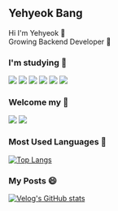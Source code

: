 ## Yehyeok Bang
 Hi I'm Yehyeok 👋</br>
 Growing Backend Developer 🌱
 
<h3>I'm studying 📖</h3>
<div style="display:inline">
<img src="https://img.shields.io/badge/Java-007396?style=for-the-badge&logo=OpenJDK&logoColor=white"/> 
 <img src="https://img.shields.io/badge/Kotlin-7F52FF?style=for-the-badge&logo=kotlin&logoColor=white">
<img src="https://img.shields.io/badge/spring-6DB33F?style=for-the-badge&logo=spring&logoColor=white"> <img src="https://img.shields.io/badge/springboot-6DB33F?style=for-the-badge&logo=springboot&logoColor=white"> <!--<img src="https://img.shields.io/badge/mysql-4479A1?style=for-the-badge&logo=mysql&logoColor=white"> -->  <!--<img src="https://img.shields.io/badge/mongoDB-47A248?style=for-the-badge&logo=MongoDB&logoColor=white">-->  <img src="https://img.shields.io/badge/Go-00ADD8?style=for-the-badge&logo=Go&logoColor=white"/>  <img src="https://img.shields.io/badge/TypeScript-3178C6?style=for-the-badge&logo=TypeScript&logoColor=white">
 <br />
</div>

<h3>Welcome my 🙌</h3>
<a href="https://velog.io/@hyeok_1212" target="_blank"><img src="https://img.shields.io/badge/velog-99FFCC?style=for-the-badge&logo=VELOG&logoColor=003300"/></a>
<a href="mailto:qkddpgur318@gmail.com"><img src="https://img.shields.io/badge/Gmail-D0A9F5?style=for-the-badge&logo=Gmail&logoColor=white&link=mailto:wonjongah@gmail.com"/></a>

<!--<h3>Algorithm ✏️</h3>
 
[![Solved.ac Profile](http://mazassumnida.wtf/api/generate_badge?boj=aksk333)](https://solved.ac/aksk333) -->

<!-- <h3>GitHub stats :seedling:</h3>

![YehyeokBang's GitHub stats](https://github-readme-stats.vercel.app/api?username=YehyeokBang&show_icons=true&theme=gruvbox)
-->
<h3>Most Used Languages 🥇</h3>

[![Top Langs](https://github-readme-stats.vercel.app/api/top-langs/?username=YehyeokBang&layout=compact&theme=dark)](https://github.com/jogilsang/jogilsang)  

<h3>My Posts 😄</h3>

[![Velog's GitHub stats](https://velog-readme-stats.vercel.app/api/list?name=hyeok_1212)](https://velog.io/@hyeok_1212) 
